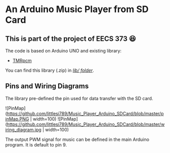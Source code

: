 An Arduino Music Player from SD Card
===========

**This is part of the project of EECS 373** :laughing:
-----------
The code is based on Arduino UNO and existing library:

   * [TMRpcm](https://github.com/TMRh20/TMRpcm)

You can find this library (.zip) in [*lib/ folder*](https://github.com/littlesi789/Music_Player_Arduino_SDCard/tree/master/lib).

Pins and Wiring Diagrams
--------
The library pre-defined the pin used for data transfer with the SD card.

![PinMap](https://github.com/littlesi789/Music_Player_Arduino_SDCard/blob/master/pinMap.PNG | width=100)
![PinMap](https://github.com/littlesi789/Music_Player_Arduino_SDCard/blob/master/wiring_diagram.jpg | width=100)

The output PWM signal for music can be defined in the main Arduino program.
It is default to pin 9.
